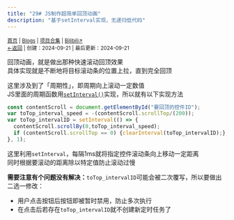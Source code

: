```yaml
---
title: "29# JS制作超简单回顶动画"
description: "基于setInterval实现，无递归低代码"
---
```

<script src="https://rs.kdxiaoyi.top/res/scripts/js/md-newUI-render.js"></script>
<small id="old_menu"><a href="/">首页</a> | <a href="/blogs">Blogs</a> | <a href="/Project">项目合集</a> | <a href="https://space.bilibili.com/1987247870">Bilibili↗</a><br></small><small><a href="../../">←返回</a> | 
创建：2024-09-21 | 最后更新：2024-09-21</small><br>

回顶动画，就是做出那种快速滚动回顶效果<br>
具体实现就是不断地将目标滚动条的位置上拉，直到完全回顶<br>

这里涉及到了「周期性」，即周期向上滚动一定数值<br>
JS里面的周期函数用[`setInterval()`](https://developer.mozilla.org/zh-CN/docs/Web/API/setInterval#:~:text=在每次调用之间具有固定的时间间隔)实现，所以就有以下实现方法<br>

```javascript
const contentScroll = document.getElementById("要回顶的控件ID");
var toTop_interval_speed = -(contentScroll.scrollTop/(200));
var toTop_intervalID = setInterval(() => {
  contentScroll.scrollBy(0,toTop_interval_speed);
  if (contentScroll.scrollTop == 0) {clearInterval(toTop_intervalID);};
}, 1);
```

这里利用`setInterval`，每隔1ms就将指定控件滚动条向上移动一定距离<br>
同时根据要滚动的距离除以特定值防止滚动过慢<br>

**需要注意有个问题没有解决：**`toTop_intervalID`可能会被二次覆写，所以要做出二选一修改：
* 用户点击按钮后按钮即被暂时禁用，防止多次执行
* 在点击后若存在`toTop_intervalID`就不创建新定时任务了
